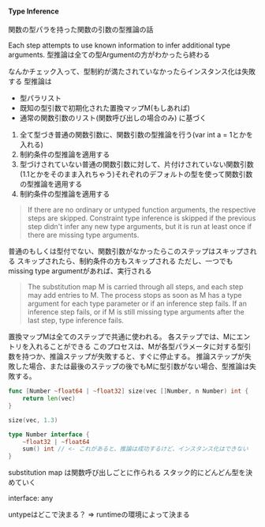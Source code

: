 #### Type Inference
関数の型パラを持った関数の引数の型推論の話

Each step attempts to use known information to infer additional type arguments.
型推論は全ての型Argumentの方がわかったら終わる

なんかチェック入って、型制約が満たされていなかったらインスタンス化は失敗する
型推論は
- 型パラリスト
- 既知の型引数で初期化された置換マップM(もしあれば)
- 通常の関数引数のリスト(関数呼び出しの場合のみ)
に基づく

1. 全て型づき普通の関数引数に、関数引数の型推論を行う(var int a = 1とかを入れる)
2. 制約条件の型推論を適用する
3. 型づけされていない普通の関数引数に対して、片付けされていない関数引数(1.1とかをそのまま入れちゃう)それぞれのデフォルトの型を使って関数引数の型推論を適用する
4. 制約条件の型推論を適用する

> If there are no ordinary or untyped function arguments, the respective steps are skipped. Constraint type inference is skipped if the previous step didn't infer any new type arguments, but it is run at least once if there are missing type arguments.

普通のもしくは型付でない、関数引数がなかったらこのステップはスキップされる
スキップされたら、制約条件の方もスキップされる
ただし、一つでもmissing type argumentがあれば、実行される

> The substitution map M is carried through all steps, and each step may add entries to M. The process stops as soon as M has a type argument for each type parameter or if an inference step fails. If an inference step fails, or if M is still missing type arguments after the last step, type inference fails.

置換マップMは全てのステップで共通に使われる。
各ステップでは、Mにエントリを入れることができる
このプロセスは、Mが各型パラメータに対する型引数を持つか、推論ステップが失敗すると、すぐに停止する。
推論ステップが失敗した場合、または最後のステップの後でもMに型引数がない場合、型推論は失敗する。

```go
func [Number ~float64 | ~float32] size(vec []Number, n Number) int {
    return len(vec)
}

size(vec, 1.3)

type Number interface {
    ~float32 | ~float64
    sum() int // <- これがあると、推論は成功するけど、インスタンス化はできない
}
```

substitution map は関数呼び出しごとに作られる
スタック的にどんどん型を決めていく

interface: any

untypeはどこで決まる？ => runtimeの環境によって決まる